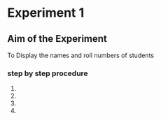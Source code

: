 # Experiment 1

## Aim of the Experiment
To Display the names and roll numbers of students

### step by step procedure
1.
2.
3.
4.




